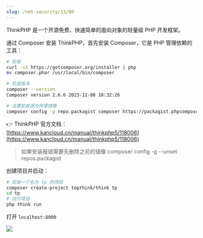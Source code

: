 ```yaml
---
slug: /net-security/13/09
---
```


ThinkPHP 是一个开源免费、快速简单的面向对象的轻量级 PHP 开发框架。

通过 Composer 安装 ThinkPHP，首先安装 Composer，它是 PHP 管理依赖的工具：

```bash
# 安装
curl -sS https://getcomposer.org/installer | php
mv composer.phar /usr/local/bin/composer

# 检查版本
composer --version
Composer version 2.6.6 2023-12-08 18:32:26

# 设置安装源为阿里镜像
composer config -g repo.packagist composer https://packagist.phpcomposer.com
```

👉 ThinkPHP 官方文档：[https://www.kancloud.cn/manual/thinkphp5/118006](https://www.kancloud.cn/manual/thinkphp5/118006)

> 如果安装报错需要先删除之前的镜像
> composer config -g --unset repos.packagist

创建项目并启动：

```bash
# 安装一个名为 tp 的项目
composer create-project topthink/think tp 
cd tp
# 运行项目
php think run
```

打开 `localhost:8000`

![](http://img.wukaipeng.com/2024/02/01-205447-wBqyse-image-20240201205447023.png)



